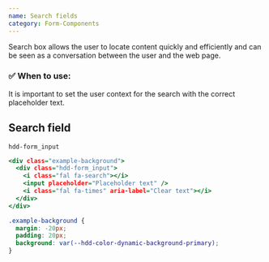 ```yaml
---
name: Search fields
category: Form-Components
---
```


Search box allows the user to locate content quickly and efficiently and can be seen as a conversation between the user and the web page.

### ✅ When to use: 
It is important to set the user context for the search with the correct placeholder text.


## Search field
`hdd-form_input`

```search-fields.html
<div class="example-background">
  <div class="hdd-form_input">
    <i class="fal fa-search"></i>
    <input placeholder="Placeholder text" />
    <i class="fal fa-times" aria-label="Clear text"></i>
  </div>
</div>
```

```search-fields.css hidden
.example-background {
  margin: -20px;
  padding: 20px;
  background: var(--hdd-color-dynamic-background-primary);
}
```